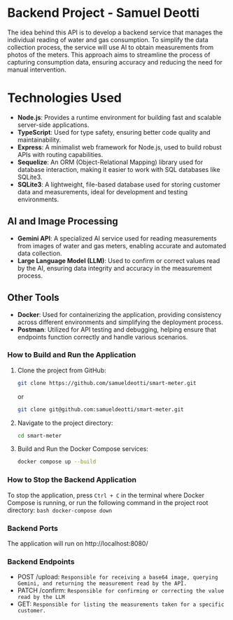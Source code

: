 
# Backend Project - Samuel Deotti

The idea behind this API is to develop a backend service that manages the individual reading of water and gas consumption. To simplify the data collection process, the service will use AI to obtain measurements from photos of the meters. This approach aims to streamline the process of capturing consumption data, ensuring accuracy and reducing the need for manual intervention.


# Technologies Used

- **Node.js**: Provides a runtime environment for building fast and scalable server-side applications.
- **TypeScript**: Used for type safety, ensuring better code quality and maintainability.
- **Express**: A minimalist web framework for Node.js, used to build robust APIs with routing capabilities.
- **Sequelize**: An ORM (Object-Relational Mapping) library used for database interaction, making it easier to work with SQL databases like SQLite3.
- **SQLite3**: A lightweight, file-based database used for storing customer data and measurements, ideal for development and testing environments.

## AI and Image Processing

- **Gemini API**: A specialized AI service used for reading measurements from images of water and gas meters, enabling accurate and automated data collection.
- **Large Language Model (LLM)**: Used to confirm or correct values read by the AI, ensuring data integrity and accuracy in the measurement process.

## Other Tools

- **Docker**: Used for containerizing the application, providing consistency across different environments and simplifying the deployment process.
- **Postman**: Utilized for API testing and debugging, helping ensure that endpoints function correctly and handle various scenarios.

### How to Build and Run the Application

1. Clone the project from GitHub:
    ```bash
    git clone https://github.com/samueldeotti/smart-meter.git
    ```
   or
    ```bash
    git clone git@github.com:samueldeotti/smart-meter.git
    ```

2. Navigate to the project directory:
    ```bash
    cd smart-meter
    ```

3. Build and Run the Docker Compose services:
    ```bash
    docker compose up --build
    ```

### How to Stop the Backend Application

To stop the application, press `Ctrl + C` in the terminal where Docker Compose is running, or run the following command in the project root directory:
    ```bash
    docker-compose down
    ```

### Backend Ports

The application will run on http://localhost:8080/

### Backend Endpoints

- POST /upload: `Responsible for receiving a base64 image, querying Gemini, and returning the measurement read by the API.`
- PATCH /confirm: `Responsible for confirming or correcting the value read by the LLM`
- GET: `Responsible for listing the measurements taken for a specific customer.`
